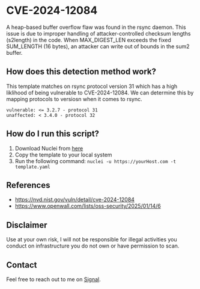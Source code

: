 # CVE-2024-12084 

A heap-based buffer overflow flaw was found in the rsync daemon. This issue is due to improper handling of attacker-controlled checksum lengths (s2length) in the code. When MAX_DIGEST_LEN exceeds the fixed SUM_LENGTH (16 bytes), an attacker can write out of bounds in the sum2 buffer.

 ## How does this detection method work?

This template matches on rsync protocol version 31 which has a high liklihood of being vulnerable to CVE-2024-12084.  We can determine this by mapping protocols to versiosn when it comes to rsync. 
```
vulnerable: <= 3.2.7 - protocol 31
unaffected: < 3.4.0 - protocol 32
```
 ## How do I run this script?

1. Download Nuclei from [here](https://github.com/projectdiscovery/nuclei)
2. Copy the template to your local system
3. Run the following command: `nuclei -u https://yourHost.com -t template.yaml` 

## References

- https://nvd.nist.gov/vuln/detail/cve-2024-12084
- https://www.openwall.com/lists/oss-security/2025/01/14/6


## Disclaimer

Use at your own risk, I will not be responsible for illegal activities you conduct on infrastructure you do not own or have permission to scan.

## Contact

Feel free to reach out to me on [Signal](https://signal.me/#eu/0Qd68U1ivXNdWCF4hf70UYFo7tB0w-GQqFpYcyV6-yr4exn2SclB6bFeP7wTAxQw).

